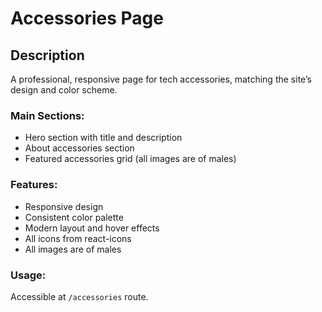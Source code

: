 # Accessories Page

## Description

A professional, responsive page for tech accessories, matching the site’s design and color scheme.

### Main Sections:

- Hero section with title and description
- About accessories section
- Featured accessories grid (all images are of males)

### Features:

- Responsive design
- Consistent color palette
- Modern layout and hover effects
- All icons from react-icons
- All images are of males

### Usage:

Accessible at `/accessories` route.
